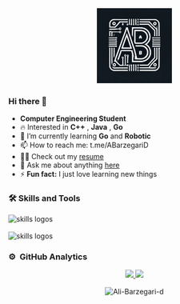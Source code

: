 <div align="center" >
  <img height="150" src="https://github.com/Ali-Barzegari-d/Ali-Barzegari-d/blob/master/logo_AB.png">
</div>
<!--<div>
  <img align="Left" src="https://visitor-badge.laobi.icu/badge?page_id=Ali-Barzegari-d" alt="Visitor Badge"/>
</div> -->


### Hi there 👋



- **Computer Engineering Student**
- 🔥 Interested in **C++** , **Java** , **Go**
- 🌱 I’m currently learning **Go** and **Robotic**
- 📫 How to reach me: t.me/ABarzegariD
- 👨‍💻 Check out my [resume](https://github.com/Ali-Barzegari-d/Ali-Barzegari-d/blob/master/Ali-Barzegari-d-Resume.pdf)
- 💬 Ask me about anything [here](https://github.com/Ali-Barzegari-d/Ali-Barzegari-d/issues)
- ⚡ **Fun fact:** I just love learning new things



### 🛠️ Skills and Tools


  

<img src="https://skillicons.dev/icons?i=c,cpp,cs,java,go,php,py" alt="skills logos" /></br></br> <!-- <code><img height="40" src="https://raw.githubusercontent.com/github/explore/180320cffc25f4ed1bbdfd33d4db3a66eeeeb358/topics/cpp/cpp.png"></code><code><img height="35" src="https://raw.githubusercontent.com/github/explore/5b3600551e122a3277c2c5368af2ad5725ffa9a1/topics/java/java.png"></code><code><img height="35" src="https://raw.githubusercontent.com/github/explore/31ea1181d4a76262931a39ca68e0203774a69b60/topics/csharp/csharp.png"></code><code><img height="35" src="https://raw.githubusercontent.com/github/explore/ccc16358ac4530c6a69b1b80c7223cd2744dea83/topics/php/php.png"></code><code><img height="35" src="https://raw.githubusercontent.com/github/explore/ac0b33cc8936c152bc0dacf91436f8099a5413c9/topics/go/go.png"></code><code><img height="35" src="https://raw.githubusercontent.com/github/explore/80688e429a7d4ef2fca1e82350fe8e3517d3494d/topics/sql/sql.png"></code> --> <img src="https://skillicons.dev/icons?i=windows,linux,ubuntu,git,github,vscode,visualstudio,idea,mysql,docker" alt="skills logos" /> <!-- <code><img height="35" src="https://raw.githubusercontent.com/github/explore/80688e429a7d4ef2fca1e82350fe8e3517d3494d/topics/git/git.png"></code><code><img height="35" src="https://raw.githubusercontent.com/github/explore/78df643247d429f6cc873026c0622819ad797942/topics/github/github.png"></code><code><img height="35" src="https://raw.githubusercontent.com/github/explore/80688e429a7d4ef2fca1e82350fe8e3517d3494d/topics/docker/docker.png"></code><code><img height="35" src="https://raw.githubusercontent.com/github/explore/80688e429a7d4ef2fca1e82350fe8e3517d3494d/topics/chrome/chrome.png"></code><code><img height="35" src="https://raw.githubusercontent.com/github/explore/728542e0d33f83720614f61923a9cb424264db23/topics/firefox/firefox.png"></code><code><img height="35" src="https://raw.githubusercontent.com/github/explore/80688e429a7d4ef2fca1e82350fe8e3517d3494d/topics/visual-studio-code/visual-studio-code.png"></code><code><img height="35" src="https://raw.githubusercontent.com/github/explore/80688e429a7d4ef2fca1e82350fe8e3517d3494d/topics/mysql/mysql.png">--> 


<!-- <div align="center" >
    <img align="center" src="https://github-readme-stats.vercel.app/api?username=Ali-Barzegari-d&show_icons=true&theme=radical"/>
    <img align="center" src="https://github-readme-stats.vercel.app/api/top-langs/?username=Ali-Barzegari-d&langs_count=5&theme=radical" />
     <p><img align="center" src="https://github-readme-streak-stats.herokuapp.com/?user=Ali-Barzegari-d&" alt="Ali-Barzegari-d" /></p>

    </div> -->

### ⚙️ &nbsp;GitHub Analytics

<p align="center">
<a href="https://github.com/Ali-Barzegari-d">
  <img height="180em" src="https://github-readme-stats-eight-theta.vercel.app/api?username=Ali-Barzegari-d&show_icons=true&theme=algolia&include_all_commits=true&count_private=true"/>
  <img height="180em" src="https://github-readme-stats-eight-theta.vercel.app/api/top-langs/?username=Ali-Barzegari-d&layout=compact&langs_count=8&theme=algolia"/>
</a>
 <br />
  
<p align="center"><img align="center" src="https://github-readme-streak-stats.herokuapp.com/?user=Ali-Barzegari-d&theme=algolia" alt="Ali-Barzegari-d" /></p>

